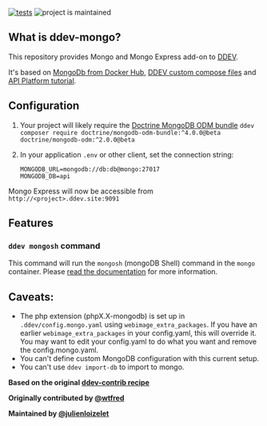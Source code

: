 [![tests](https://github.com/ddev/ddev-mongo/actions/workflows/tests.yml/badge.svg)](https://github.com/ddev/ddev-mongo/actions/workflows/tests.yml) ![project is maintained](https://img.shields.io/maintenance/yes/2024.svg)

## What is ddev-mongo?

This repository provides Mongo and Mongo Express add-on to [DDEV](https://ddev.readthedocs.io).

It's based on [MongoDb from Docker Hub](https://hub.docker.com/_/mongo?tab=description#-via-docker-stack-deploy-or-docker-compose), [DDEV custom compose files](https://ddev.readthedocs.io/en/stable/users/extend/custom-compose-files/) and [API Platform tutorial](https://api-platform.com/docs/core/mongodb/#enabling-mongodb-support).

## Configuration

1. Your project will likely require the [Doctrine MongoDB ODM bundle](https://github.com/doctrine/DoctrineMongoDBBundle)
   `ddev composer require doctrine/mongodb-odm-bundle:^4.0.0@beta doctrine/mongodb-odm:^2.0.0@beta`

2. In your application `.env` or other client, set the connection string:

    ```
    MONGODB_URL=mongodb://db:db@mongo:27017
    MONGODB_DB=api
    ```

Mongo Express will now be accessible from `http://<project>.ddev.site:9091`


## Features

### `ddev mongosh` command

This command will run the `mongosh` (mongoDB Shell) command in the `mongo` container. Please [read the documentation](https://www.mongodb.com/docs/mongodb-shell/) for more information.


## Caveats:

* The php extension (phpX.X-mongodb) is set up in `.ddev/config.mongo.yaml` using `webimage_extra_packages`. If you have an earlier `webimage_extra_packages` in your config.yaml, this will override it. You may want to edit your config.yaml to do what you want and remove the config.mongo.yaml.
* You can't define custom MongoDB configuration with this current setup.
* You can't use `ddev import-db` to import to mongo.


**Based on the original [ddev-contrib recipe](https://github.com/ddev/ddev-contrib/tree/master/docker-compose-services/mongodb)**

**Originally contributed by [@wtfred](https://github.com/wtfred)**

**Maintained by [@julienloizelet](https://github.com/julienloizelet)**
